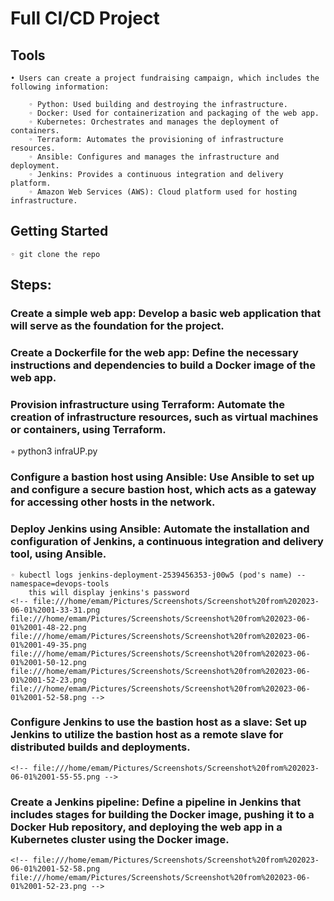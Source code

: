 # Full CI/CD Project


    
## Tools
    • Users can create a project fundraising campaign, which includes the following information:
      
        ◦ Python: Used building and destroying the infrastructure.
        ◦ Docker: Used for containerization and packaging of the web app.
        ◦ Kubernetes: Orchestrates and manages the deployment of containers.
        ◦ Terraform: Automates the provisioning of infrastructure resources.
        ◦ Ansible: Configures and manages the infrastructure and deployment.
        ◦ Jenkins: Provides a continuous integration and delivery platform.
        ◦ Amazon Web Services (AWS): Cloud platform used for hosting infrastructure.


## Getting Started



    ◦ git clone the repo

 



## Steps:

### Create a simple web app: Develop a basic web application that will serve as the foundation for the project.
### Create a Dockerfile for the web app: Define the necessary instructions and dependencies to build a Docker image of the web app.

### Provision infrastructure using Terraform: Automate the creation of infrastructure resources, such as virtual machines or containers, using Terraform.
   ◦ python3 infraUP.py

### Configure a bastion host using Ansible: Use Ansible to set up and configure a secure bastion host, which acts as a gateway for accessing other hosts in the network.
    


### Deploy Jenkins using Ansible: Automate the installation and configuration of Jenkins, a continuous integration and delivery tool, using Ansible.
    ◦ kubectl logs jenkins-deployment-2539456353-j00w5 (pod's name) --namespace=devops-tools
        this will display jenkins's password 
    <!-- file:///home/emam/Pictures/Screenshots/Screenshot%20from%202023-06-01%2001-33-31.png
    file:///home/emam/Pictures/Screenshots/Screenshot%20from%202023-06-01%2001-48-22.png
    file:///home/emam/Pictures/Screenshots/Screenshot%20from%202023-06-01%2001-49-35.png
    file:///home/emam/Pictures/Screenshots/Screenshot%20from%202023-06-01%2001-50-12.png
    file:///home/emam/Pictures/Screenshots/Screenshot%20from%202023-06-01%2001-52-23.png
    file:///home/emam/Pictures/Screenshots/Screenshot%20from%202023-06-01%2001-52-58.png -->
    
### Configure Jenkins to use the bastion host as a slave: Set up Jenkins to utilize the bastion host as a remote slave for distributed builds and deployments.
   
    <!-- file:///home/emam/Pictures/Screenshots/Screenshot%20from%202023-06-01%2001-55-55.png -->
    

### Create a Jenkins pipeline: Define a pipeline in Jenkins that includes stages for building the Docker image, pushing it to a Docker Hub repository, and deploying the web app in a Kubernetes cluster using the Docker image.
   
    <!-- file:///home/emam/Pictures/Screenshots/Screenshot%20from%202023-06-01%2001-52-58.png
    file:///home/emam/Pictures/Screenshots/Screenshot%20from%202023-06-01%2001-52-23.png -->
